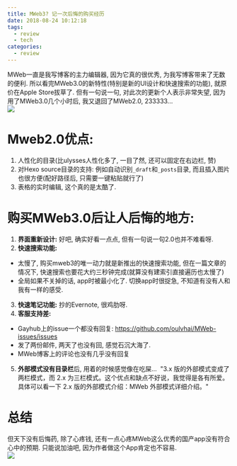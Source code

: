 ```yaml
---
title: MWeb3? 记一次后悔的购买经历 
date: 2018-08-24 10:12:18
tags: 
  - review
  - tech
categories:
  - review
---
```


MWeb一直是我写博客的主力编辑器, 因为它真的很优秀, 为我写博客带来了无数的便利. 所以看完MWeb3.0的新特性(特别是新的UI设计和快速搜索的功能), 就原价在Apple Store拔草了. 但有一句说一句, 对此次的更新个人表示非常失望, 因为用了MWeb3.0几个小时后, 我又退回了MWeb2.0, 233333...    
![](/images/blog/180807_octopress_to_hexo/15350917531609.jpg)


<!--more-->

# Mweb2.0优点: 
1. 人性化的目录(比ulysses人性化多了, 一目了然, 还可以固定在右边栏, 赞)
2. 对Hexo source目录的支持: 例如自动识别`_draft`和`_posts`目录, 而且插入图片也很方便(配好路径后, 只需要一键粘贴就行了)
3. 表格的实时编辑, 这个真的是太酷了.   

# 购买MWeb3.0后让人后悔的地方:
1. **界面重新设计:** 好吧, 确实好看一点点, 但有一句说一句2.0也并不难看呀. 
2. **快速搜索功能:** 
  - 太慢了, 购买mweb3的唯一动力就是新推出的快速搜索功能, 但在一篇文章的情况下, 快速搜索也要花大约三秒钟完成(就算没有建索引直接遍历也太慢了)
  - 全局如果不关掉的话, app时被最小化了. 切换app时很捉急, 不知道有没有人和我有一样的感受.   
3. **快速笔记功能:** 抄的Evernote, 很鸡肋呀.   
4. **客服支持差:** 
  - Gayhub上的issue一个都没有回复: https://github.com/oulvhai/MWeb-issues/issues
  - 发了两份邮件, 两天了也没有回, 感觉石沉大海了. 
  - MWeb博客上的评论也没有几乎没有回复 
5. **外部模式没有目录栏**后, 用着的时候感觉像在吃屎...     "3.x 版的外部模式变成了两栏模式，而 2.x 为三栏模式。这个优点和缺点不好说，我觉得是各有所爱。具体可以看一下 2.x 版的外部模式介绍：MWeb 外部模式详细介绍。" 


# 总结
但天下没有后悔药, 除了心疼钱, 还有一点心疼MWeb这么优秀的国产app没有符合心中的预期. 只能说加油吧, 因为作者做这个App肯定也不容易.   
![](/images/blog/180807_octopress_to_hexo/15350941743303.jpg)

